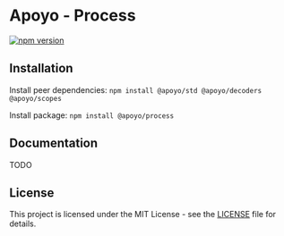 # Apoyo - Process

[![npm version](https://badgen.net/npm/v/@apoyo/process)](https://www.npmjs.com/package/@apoyo/process)

## Installation

Install peer dependencies:
`npm install @apoyo/std @apoyo/decoders @apoyo/scopes`

Install package:
`npm install @apoyo/process`

## Documentation

TODO

## License

This project is licensed under the MIT License - see the [LICENSE](LICENSE) file for details.
